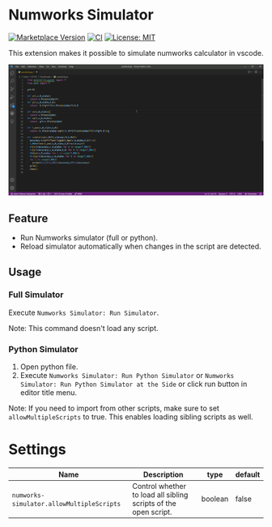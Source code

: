 # Numworks Simulator

[![Marketplace Version](https://vsmarketplacebadges.dev/version-short/k-kuroguro.numworks-simulator.svg)](https://marketplace.visualstudio.com/items?itemName=k-kuroguro.numworks-simulator)
[![CI](https://github.com/k-kuroguro/vscode-numworks/actions/workflows/test.yaml/badge.svg)](https://github.com/k-kuroguro/vscode-numworks/actions/workflows/test.yaml)
[![License: MIT](https://img.shields.io/badge/License-MIT-yellow.svg)](https://opensource.org/licenses/MIT)

This extension makes it possible to simulate numworks calculator in vscode.

![demo](./images/demo.gif)

## Feature

 - Run Numworks simulator (full or python).
 - Reload simulator automatically when changes in the script are detected.

## Usage

### Full Simulator

Execute `Numworks Simulator: Run Simulator`.

Note: This command doesn't load any script.

### Python Simulator

 1. Open python file.
 2. Execute `Numworks Simulator: Run Python Simulator` or `Numworks Simulator: Run Python Simulator at the Side` or click run button in editor title menu.

Note: If you need to import from other scripts, make sure to set `allowMultipleScripts` to true. This enables loading sibling scripts as well.

# Settings
| Name                                      | Description                                                     | type    | default |
| ----------------------------------------- | --------------------------------------------------------------- | ------- | ------- |
| `numworks-simulator.allowMultipleScripts` | Control whether to load all sibling scripts of the open script. | boolean | false   |
